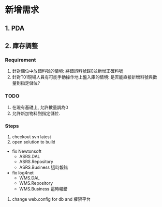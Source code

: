 # 新增需求
## 1. PDA



## 2. 庫存調整

### Requirement

1. 針對儲位中放錯料號的情境: 將錯誤料號歸0並新增正確料號
1. 針對T01現場人員有可能手動操作地上盤入庫的情境: 是否能直接新增料號與數量到指定儲位?

### TODO

1. 在現有基礎上, 允許數量調為0
2. 允許新加物料到指定儲位.


### Steps

1. checkout svn latest 
1. open solution to build
  - fix Newtonsoft
    - ASRS.DAL
    - ASRS.Repository
    - ASRS.Business 這時報錯
  - fix log4net
    - WMS.DAL
    - WMS.Repository
    - WMS.Business 這時報錯
    
    
1. change web.config for db and 權限平台 

